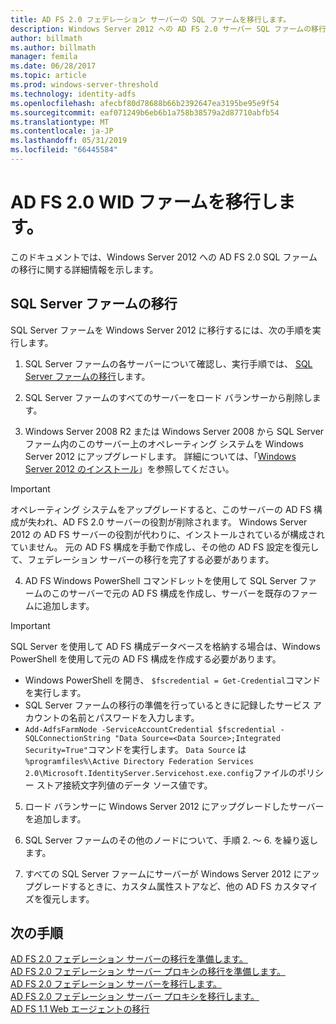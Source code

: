 ```yaml
---
title: AD FS 2.0 フェデレーション サーバーの SQL ファームを移行します。
description: Windows Server 2012 への AD FS 2.0 サーバー SQL ファームの移行に関する情報を提供します。
author: billmath
ms.author: billmath
manager: femila
ms.date: 06/28/2017
ms.topic: article
ms.prod: windows-server-threshold
ms.technology: identity-adfs
ms.openlocfilehash: afecbf80d78688b66b2392647ea3195be95e9f54
ms.sourcegitcommit: eaf071249b6eb6b1a758b38579a2d87710abfb54
ms.translationtype: MT
ms.contentlocale: ja-JP
ms.lasthandoff: 05/31/2019
ms.locfileid: "66445584"
---
```

# <a name="migrate-an-ad-fs-20-wid-farm"></a>AD FS 2.0 WID ファームを移行します。  
このドキュメントでは、Windows Server 2012 への AD FS 2.0 SQL ファームの移行に関する詳細情報を示します。


## <a name="migrate-a-sql-server-farm"></a>SQL Server ファームの移行  
 SQL Server ファームを Windows Server 2012 に移行するには、次の手順を実行します。  
  
1.  SQL Server ファームの各サーバーについて確認し、実行手順では、 [SQL Server ファームの移行](prepare-to-migrate-a-sql-server-farm.md)します。  
  
2.  SQL Server ファームのすべてのサーバーをロード バランサーから削除します。  
  
3.  Windows Server 2008 R2 または Windows Server 2008 から SQL Server ファーム内のこのサーバー上のオペレーティング システムを Windows Server 2012 にアップグレードします。 詳細については、「[Windows Server 2012 のインストール](https://technet.microsoft.com/library/jj134246.aspx)」を参照してください。  
  
> [!IMPORTANT]
>  オペレーティング システムをアップグレードすると、このサーバーの AD FS 構成が失われ、AD FS 2.0 サーバーの役割が削除されます。 Windows Server 2012 の AD FS サーバーの役割が代わりに、インストールされているが構成されていません。 元の AD FS 構成を手動で作成し、その他の AD FS 設定を復元して、フェデレーション サーバーの移行を完了する必要があります。  
  
4. AD FS Windows PowerShell コマンドレットを使用して SQL Server ファームのこのサーバーで元の AD FS 構成を作成し、サーバーを既存のファームに追加します。  
  
> [!IMPORTANT]
>  SQL Server を使用して AD FS 構成データベースを格納する場合は、Windows PowerShell を使用して元の AD FS 構成を作成する必要があります。  

  - Windows PowerShell を開き、 `$fscredential = Get-Credential`コマンドを実行します。  
  - SQL Server ファームの移行の準備を行っているときに記録したサービス アカウントの名前とパスワードを入力します。  
  - `Add-AdfsFarmNode -ServiceAccountCredential $fscredential -SQLConnectionString "Data Source=<Data Source>;Integrated Security=True"`コマンドを実行します。 `Data Source` は `%programfiles%\Active Directory Federation Services 2.0\Microsoft.IdentityServer.Servicehost.exe.config`ファイルのポリシー ストア接続文字列値のデータ ソース値です。  
  
5. ロード バランサーに Windows Server 2012 にアップグレードしたサーバーを追加します。  
  
6. SQL Server ファームのその他のノードについて、手順 2. ～ 6. を繰り返します。  
  
7. すべての SQL Server ファームにサーバーが Windows Server 2012 にアップグレードするときに、カスタム属性ストアなど、他の AD FS カスタマイズを復元します。  

## <a name="next-steps"></a>次の手順
 [AD FS 2.0 フェデレーション サーバーの移行を準備します。](prepare-to-migrate-ad-fs-fed-server.md)   
 [AD FS 2.0 フェデレーション サーバー プロキシの移行を準備します。](prepare-to-migrate-ad-fs-fed-proxy.md)   
 [AD FS 2.0 フェデレーション サーバーを移行します。](migrate-the-ad-fs-fed-server.md)   
 [AD FS 2.0 フェデレーション サーバー プロキシを移行します。](migrate-the-ad-fs-2-fed-server-proxy.md)   
 [AD FS 1.1 Web エージェントの移行](migrate-the-ad-fs-web-agent.md)



